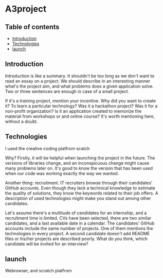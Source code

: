 # A3project
## Table of contents
* [Introduction](#general-info)
* [Technologies](#technologies)
* [launch](#setup)

## Introduction 
Introduction is like a summary. It shouldn't be too long as we don't want to read an essay on a project. We should describe in an interesting manner what's the project aim, and what problems does a given application solve. Two or three sentences are enough in case of a small project.

If it's a training project, mention your incentive. Why did you want to create it? To learn a particular technology? Was it a hackathon project? Was it for a non-profit organization? Is it an application created to memorize the material from workshops or and online course? It's worth mentioning here, without a doubt.

	
## Technologies
I used the creative coding platfrom scatch

Why? Firstly, it will be helpful when launching the project in the future. The versions of libraries change, and an inconspicuous change might cause many problems later on. It's good to know the version that has been used when our code was working exactly the way we wanted. 

Another thing: recruitment. IT recruiters browse through their candidates' GitHub accounts. Even though they lack a technical knowledge to estimate the quality of solutions, they know the keywords related to their job offers. A description of used technologies might make you stand out among other candidates. 

Let's assume there's a multitude of candidates for an internship, and a recruitment time is limited. CVs have been selected, there are two similar candidates, and a last available date in a calendar. The candidates' GitHub accounts include the same number of projects. One of them mentions the technologies in every project. A second candidate doesn't add README files or his/her projects are described poorly. What do you think, which candidate will be invited for an interview?
	
## launch 
Webrowser, and scratch platfrom 

